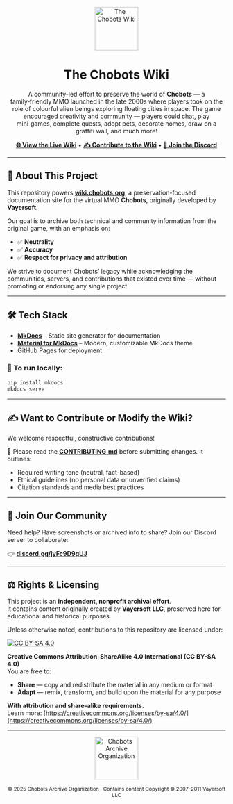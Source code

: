 <p align="center">
  <img src="https://wiki.chobots.org/img/logo.svg" alt="The Chobots Wiki" height="100"/>
</p>

<h1 align="center">The Chobots Wiki</h1>
<p align="center">
  A community-led effort to preserve the world of <strong>Chobots</strong> — a family‑friendly MMO launched in the late 2000s where players took on the role of colourful alien beings exploring floating cities in space. The game encouraged creativity and community — players could chat, play mini‑games, complete quests, adopt pets, decorate homes, draw on a graffiti wall, and much more!
</p>

<p align="center">
  <a href="https://wiki.chobots.org/"><strong>🌐 View the Live Wiki</strong></a> • 
  <a href="CONTRIBUTING.md"><strong>✍️ Contribute to the Wiki</strong></a> • 
  <a href="https://discord.gg/jyFc9D9gUJ"><strong>💬 Join the Discord</strong></a>
</p>

---

## 📘 About This Project

This repository powers [**wiki.chobots.org**](https://wiki.chobots.org), a preservation-focused documentation site for the virtual MMO **Chobots**, originally developed by **Vayersoft**.

Our goal is to archive both technical and community information from the original game, with an emphasis on:
- ✅ **Neutrality**
- ✅ **Accuracy**
- ✅ **Respect for privacy and attribution**

We strive to document Chobots’ legacy while acknowledging the communities, servers, and contributions that existed over time — without promoting or endorsing any single project.

---

## 🛠 Tech Stack

- [**MkDocs**](https://www.mkdocs.org) – Static site generator for documentation  
- [**Material for MkDocs**](https://squidfunk.github.io/mkdocs-material/) – Modern, customizable MkDocs theme  
- GitHub Pages for deployment

### 🧪 To run locally:

```bash
pip install mkdocs
mkdocs serve
```

---

## ✍️ Want to Contribute or Modify the Wiki?

We welcome respectful, constructive contributions!

📄 Please read the [**CONTRIBUTING.md**](CONTRIBUTING.md) before submitting changes. It outlines:
- Required writing tone (neutral, fact-based)
- Ethical guidelines (no personal data or unverified claims)
- Citation standards and media best practices

---

## 💬 Join Our Community

Need help? Have screenshots or archived info to share? Join our Discord server to collaborate:

👉 [**discord.gg/jyFc9D9gUJ**](https://discord.gg/jyFc9D9gUJ)

---

## ⚖️ Rights & Licensing

This project is an **independent, nonprofit archival effort**.  
It contains content originally created by **Vayersoft LLC**, preserved here for educational and historical purposes.

Unless otherwise noted, contributions to this repository are licensed under:

[![CC BY-SA 4.0](https://licensebuttons.net/l/by-sa/4.0/88x31.png)](https://creativecommons.org/licenses/by-sa/4.0/)

**Creative Commons Attribution-ShareAlike 4.0 International (CC BY-SA 4.0)**  
You are free to:
- **Share** — copy and redistribute the material in any medium or format
- **Adapt** — remix, transform, and build upon the material for any purpose

**With attribution and share-alike requirements.**  
Learn more: [https://creativecommons.org/licenses/by-sa/4.0/](https://creativecommons.org/licenses/by-sa/4.0/)

---

<p align="center">
  <img src="https://wiki.chobots.org/img/logo-chobotsarchiveorganization.svg" alt="Chobots Archive Organization" height="100"/>
</p>

<p align="center">
  <sub>© 2025 Chobots Archive Organization · Contains content Copyright © 2007–2011 Vayersoft LLC</sub>
</p>